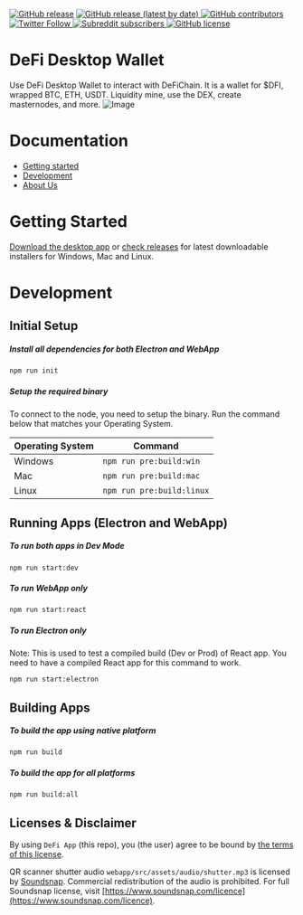 
[![GitHub release](https://img.shields.io/github/v/release/DeFiCh/app)](https://github.com/DeFiCh/app/releases)
<a href="https://github.com/DeFiCh/app/releases">
  <img alt="GitHub release (latest by date)" src="https://img.shields.io/github/downloads/DeFiCh/app/latest/total">
</a>
<a href="https://github.com/DeFiCh/app/graphs/contributors">
  <img alt="GitHub contributors" src="https://img.shields.io/github/contributors/DeFiCh/app">
</a>
<a href="https://twitter.com/defichain">
  <img alt="Twitter Follow" src="https://img.shields.io/twitter/follow/defichain?style=social">
</a>
<a href="https://www.reddit.com/r/defiblockchain/">
  <img alt="Subreddit subscribers" src="https://img.shields.io/reddit/subreddit-subscribers/defiblockchain?style=social">
</a>
[![GitHub license](https://img.shields.io/github/license/Naereen/StrapDown.js.svg)](https://github.com/DeFiCh/app/blob/master/LICENSE)

# DeFi Desktop Wallet

Use DeFi Desktop Wallet to interact with DeFiChain. It is a wallet for \$DFI, wrapped BTC, ETH, USDT. Liquidity mine, use the DEX, create masternodes, and more.
![Image](https://defichain.com/img/app/liquidity@2x.png)

# Documentation

- [Getting started](#getting-started)
- [Development](#development)
- [About Us](https://defichain.com/)

# Getting Started

[Download the desktop app](https://defichain.com/downloads/) or [check releases](https://github.com/DeFiCh/app/releases) for latest downloadable installers for Windows, Mac and Linux.

# Development

## Initial Setup

##### Install all dependencies for both Electron and WebApp

```bash
npm run init
```

##### Setup the required binary

To connect to the node, you need to setup the binary. Run the command below that matches your Operating System.

| Operating System | Command                   |
| ---------------- | ------------------------- |
| Windows          | `npm run pre:build:win`   |
| Mac              | `npm run pre:build:mac`   |
| Linux            | `npm run pre:build:linux` |

## Running Apps (Electron and WebApp)

##### To run both apps in Dev Mode

```bash
npm run start:dev
```

##### To run WebApp only

```bash
npm run start:react
```

##### To run Electron only

Note: This is used to test a compiled build (Dev or Prod) of React app. You need to have a compiled React app for this command to work.

```bash
npm run start:electron
```

## Building Apps

##### To build the app using native platform

```bash
npm run build
```

##### To build the app for all platforms

```bash
npm run build:all
```

## Licenses & Disclaimer

By using `DeFi App` (this repo), you (the user) agree to be bound by [the terms of this license](LICENSE).

QR scanner shutter audio `webapp/src/assets/audio/shutter.mp3` is licensed by [Soundsnap](https://www.soundsnap.com).
Commercial redistribution of the audio is prohibited. For full Soundsnap license, visit [https://www.soundsnap.com/licence](https://www.soundsnap.com/licence).
